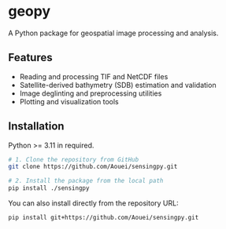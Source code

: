 # geopy

A Python package for geospatial image processing and analysis.

## Features

- Reading and processing TIF and NetCDF files
- Satellite-derived bathymetry (SDB) estimation and validation
- Image deglinting and preprocessing utilities
- Plotting and visualization tools

## Installation

Python >= 3.11 in required.

```bash
# 1. Clone the repository from GitHub
git clone https://github.com/Aouei/sensingpy.git

# 2. Install the package from the local path
pip install ./sensingpy
```

You can also install directly from the repository URL:

```bash
pip install git+https://github.com/Aouei/sensingpy.git
```
